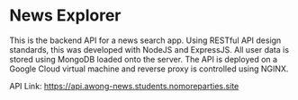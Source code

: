 # News Explorer

This is the backend API for a news search app. Using RESTful API design standards, this was developed with NodeJS and ExpressJS. All user data is stored using MongoDB loaded onto the server. The API is deployed on a Google Cloud virtual machine and reverse proxy is controlled using NGINX. 

 API Link: https://api.awong-news.students.nomoreparties.site

